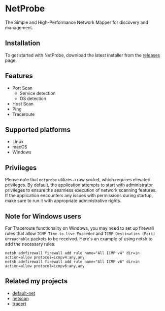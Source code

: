 # NetProbe
The Simple and High-Performance Network Mapper for discovery and management.

## Installation
To get started with NetProbe, download the latest installer from the [releases](https://github.com/shellrow/netprobe/releases) page.

## Features
- Port Scan
    - Service detection
    - OS detection
- Host Scan
- Ping
- Traceroute

## Supported platforms
- Linux
- macOS
- Windows

## Privileges
Please note that `netprobe` utilizes a raw socket, which requires elevated privileges. By default, the application attempts to start with administrator privileges to ensure the seamless execution of network scanning features. If the application encounters any issues with permissions during startup, make sure to run it with appropriate administrative rights.

## Note for Windows users
For Traceroute functionality on Windows, you may need to set up firewall rules that allow `ICMP Time-to-live Exceeded` and `ICMP Destination (Port) Unreachable` packets to be received. Here's an example of using netsh to add the necessary rules:
```
netsh advfirewall firewall add rule name="All ICMP v4" dir=in action=allow protocol=icmpv4:any,any
netsh advfirewall firewall add rule name="All ICMP v6" dir=in action=allow protocol=icmpv6:any,any
```

## Related my projects
- [default-net](https://github.com/shellrow/default-net)
- [netscan](https://github.com/shellrow/netscan)
- [tracert](https://github.com/shellrow/tracert)